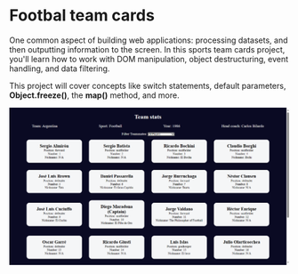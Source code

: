 # Footbal team cards

One common aspect of building web applications: processing datasets, and then outputting information to the screen. In this sports team cards project, you'll learn how to work with DOM manipulation, object destructuring, event handling, and data filtering.

This project will cover concepts like switch statements, default parameters, **Object.freeze()**, the **map()** method, and more.

![](/image/football_cards.png)